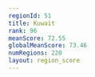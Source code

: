 ```yaml
---
regionId: 51
title: Kuwait
rank: 96
meanScore: 72.55
globalMeanScore: 73.46
numRegions: 220
layout: region_score
---
```

